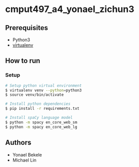 # cmput497_a4_yonael_zichun3

## Prerequisites

-   Python3
-   [virtualenv](https://virtualenv.pypa.io/en/latest/)

## How to run

### Setup

```sh
# Setup python virtual environment
$ virtualenv venv --python=python3
$ source venv/bin/activate

# Install python dependencies
$ pip install -r requirements.txt

# Install spaCy language model
$ python -m spacy en_core_web_sm
$ python -m spacy en_core_web_lg
```

## Authors

-   Yonael Bekele
-   Michael Lin
